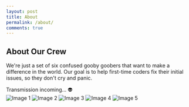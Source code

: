 ```yaml
---
layout: post
title: About
permalink: /about/
comments: true
---
```


## About Our Crew
We're just a set of six confused gooby goobers that want to make a difference in the world. Our goal is to help first-time coders fix their initial issues, so they don't cry and panic.

<comment>
Transmission incoming… 👽
</comment>
<div class="image-gallery">
  <img src="{{site.baseurl}}/images/Pica/salma_and_adya.jpg" alt="Image 1">
  <img src="{{site.baseurl}}/images/Pics/sophie.jpg" alt="Image 2">
  <img src="{{site.baseurl}}/images/Pics/me_at_convention.jpg" alt="Image 3">
  <img src="{{site.baseurl}}/images/Pics/silly_niha.jpg" alt="Image 4">
  <img src="{{site.baseurl}}/images/Pics/me_watermelon.jpg" alt="Image 5">
</div>
<br>

